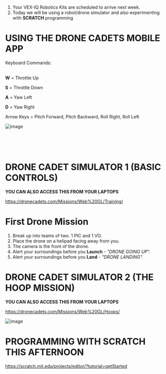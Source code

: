 1. Your VEX-IQ Robotics Kits are scheduled to arrive next week.
2. Today we will be using a robot/drone simulator and also experimenting with **SCRATCH** programming


# USING THE DRONE CADETS MOBILE APP

Keyboard Commands:<br><br>

**W** = Throttle Up<br>

**S** = Throttle Down<br>

**A**  = Yaw Left<br>

**D** = Yaw Right<br>

Arrow Keys = Pitch Forward, Pitch Backward, Roll Right, Roll Left


![image](https://github.com/ions29/cpp-reading-material/assets/127531384/a3d4549f-90ea-4e0a-a4d3-724dcc1c50d3)



<br><br><br>
# DRONE CADET SIMULATOR 1 (BASIC CONTROLS)

**YOU CAN ALSO ACCESS THIS FROM YOUR LAPTOPS**<br>

https://dronecadets.com/Missions/Web%20GL/Training/


# First Drone Mission
1. Break up into teams of two. 1 PIC and 1 VO.
2. Place the drone on a helipad facing away from you.
3. The camera is the front of the drone.
4. Alert your surroundings before you **Launch** - <em>"DRONE GOING UP".</em>
5. Alert your surroundings before you **Land** - <em>"DRONE LANDING".</em>


# DRONE CADET SIMULATOR 2 (THE HOOP  MISSION)

**YOU CAN ALSO ACCESS THIS FROM YOUR LAPTOPS**<br>

https://dronecadets.com/Missions/Web%20GL/Hoops/


![image](https://github.com/ions29/cpp-reading-material/assets/127531384/08bdf1a2-0c4d-4e87-bafc-59424cc30ce9)




# PROGRAMMING WITH SCRATCH THIS AFTERNOON

https://scratch.mit.edu/projects/editor/?tutorial=getStarted
